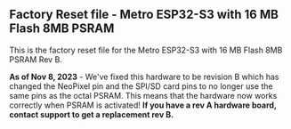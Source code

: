 ## Factory Reset file - Metro ESP32-S3 with 16 MB Flash 8MB PSRAM

This is the factory reset file for the Metro ESP32-S3 with 16 MB Flash 8MB PSRAM Rev B.

<b>As of Nov 8, 2023</b> - We've fixed this hardware to be revision B which has changed the NeoPixel pin and the SPI/SD card pins to no longer use the same pins as the octal PSRAM. This means that the hardware now works correctly when PSRAM is activated! <b>If you have a rev A hardware board, contact support to get a replacement rev B.</b>